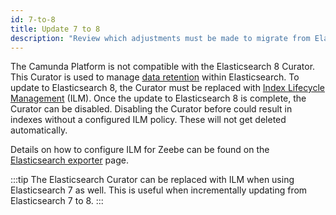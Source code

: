 ```yaml
---
id: 7-to-8
title: Update 7 to 8
description: "Review which adjustments must be made to migrate from Elasticsearch 7 to Elasticsearch 8."
---
```


The Camunda Platform is not compatible with the Elasticsearch 8 Curator. This Curator is used to manage
[data retention](../../../components/concepts/data-retention.md) within Elasticsearch. To update to Elasticsearch 8,
the Curator must be replaced with
[Index Lifecycle Management](https://www.elastic.co/guide/en/elasticsearch/reference/current/index-lifecycle-management.html)
(ILM). Once the update to Elasticsearch 8 is complete, the Curator can be disabled. Disabling the Curator before could
result in indexes without a configured ILM policy. These will not get deleted automatically.

Details on how to configure ILM for Zeebe can be found on the
[Elasticsearch exporter](../../../../self-managed/zeebe-deployment/exporters/elasticsearch-exporter#retention) page.

:::tip
The Elasticsearch Curator can be replaced with ILM when using Elasticsearch 7 as well. This is useful when incrementally
updating from Elasticsearch 7 to 8.
:::
